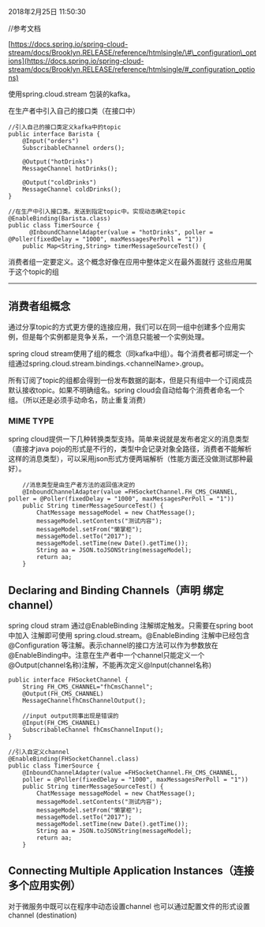 2018年2月25日 11:50:30

//参考文档

[https://docs.spring.io/spring-cloud-stream/docs/Brooklyn.RELEASE/reference/htmlsingle/\#\_configuration\_options](https://docs.spring.io/spring-cloud-stream/docs/Brooklyn.RELEASE/reference/htmlsingle/#_configuration_options)

使用spring.cloud.stream 包装的kafka。

在生产者中引入自己的接口类（在接口中）

```
//引入自己的接口类定义kafka中的topic
public interface Barista {
    @Input("orders")
    SubscribableChannel orders();

    @Output("hotDrinks")
    MessageChannel hotDrinks();

    @Output("coldDrinks")
    MessageChannel coldDrinks();
}
```

```
//在生产中引入接口类。发送到指定topic中。实现动态确定topic
@EnableBinding(Barista.class)
public class TimerSource {
      @InboundChannelAdapter(value = "hotDrinks", poller = @Poller(fixedDelay = "1000", maxMessagesPerPoll = "1"))
    public Map<String,String> timerMessageSourceTest() {
```

消费者组一定要定义。这个概念好像在应用中整体定义在最外面就行 这些应用属于这个topic的组

---

## 消费者组概念

通过分享topic的方式更方便的连接应用，我们可以在同一组中创建多个应用实例，但是每个实例都是竞争关系，一个消息只能被一个实例处理。

spring cloud stream使用了组的概念（同kafka中组）。每个消费者都可绑定一个组通过spring.cloud.stream.bindings.&lt;channelName&gt;.group。

所有订阅了topic的组都会得到一份发布数据的副本，但是只有组中一个订阅成员默认接收topic。如果不明确组名。spring cloud会自动给每个消费者命名一个组。（所以还是必须手动命名，防止重复消费）

### MIME TYPE

spring cloud提供一下几种转换类型支持。简单来说就是发布者定义的消息类型（直接才java pojo的形式是不行的，类型中会记录对象全路径，消费者不能解析这样的消息类型），可以采用json形式方便两端解析（性能方面还没做测试那种最好）。

```
    //消息类型是由生产者方法的返回值决定的
    @InboundChannelAdapter(value =FHSocketChannel.FH_CMS_CHANNEL, poller = @Poller(fixedDelay = "1000", maxMessagesPerPoll = "1"))
    public String timerMessageSourceTest() {
        ChatMessage messageModel = new ChatMessage();
        messageModel.setContents("测试内容");
        messageModel.setFrom("懒掌柜");
        messageModel.setTo("2017");
        messageModel.setTime(new Date().getTime());
        String aa = JSON.toJSONString(messageModel);
        return aa;
    }
```

## Declaring and Binding Channels（声明 绑定channel）

spring cloud stram 通过@EnableBinding 注解绑定触发。只需要在spring boot中加入 注解即可使用 spring.cloud.stream。@EnableBinding 注解中已经包含@Configuration 等注解。表示channel的接口方法可以作为参数放在@EnableBinding中。注意在生产者中一个channel只能定义一个@Output\(channel名称\)注解，不能再次定义@Input\(channel名称\)

```
public interface FHSocketChannel {
    String FH_CMS_CHANNEL="fhCmsChannel";
    @Output(FH_CMS_CHANNEL)
    MessageChannelfhCmsChannelOutput();

    //input output同事出现是错误的
    @Input(FH_CMS_CHANNEL)
    SubscribableChannel fhCmsChannelInput();
}

//引入自定义channel
@EnableBinding(FHSocketChannel.class)
public class TimerSource {
    @InboundChannelAdapter(value =FHSocketChannel.FH_CMS_CHANNEL, 
    poller = @Poller(fixedDelay = "1000", maxMessagesPerPoll = "1"))
    public String timerMessageSourceTest() {
        ChatMessage messageModel = new ChatMessage();
        messageModel.setContents("测试内容");
        messageModel.setFrom("懒掌柜");
        messageModel.setTo("2017");
        messageModel.setTime(new Date().getTime());
        String aa = JSON.toJSONString(messageModel);
        return aa;
    }
```

## Connecting Multiple Application Instances（连接多个应用实例）

对于微服务中既可以在程序中动态设置channel 也可以通过配置文件的形式设置channel \(destination\)

